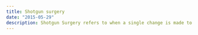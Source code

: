 ```yaml
---
title: Shotgun surgery
date: "2015-05-29"
description: Shotgun Surgery refers to when a single change is made to multiple classes simultaneously.
---
```


